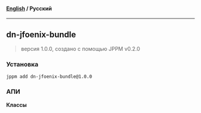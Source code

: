 #### [English](README.md) / **Русский**

---

## dn-jfoenix-bundle
> версия 1.0.0, создано с помощью JPPM v0.2.0


### Установка
```
jppm add dn-jfoenix-bundle@1.0.0
```

### АПИ
**Классы**